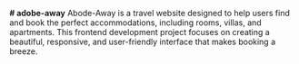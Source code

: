 **# adobe-away**
Abode-Away is a travel website designed to help users find and book the perfect accommodations, including rooms, villas, and apartments. This frontend development project focuses on creating a beautiful, responsive, and user-friendly interface that makes booking a breeze.
